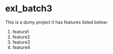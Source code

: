 # exl_batch3

This is a dumy project
it has features listed below:

1. feature1
2. feature2
3. feature3
4. feature4
   
